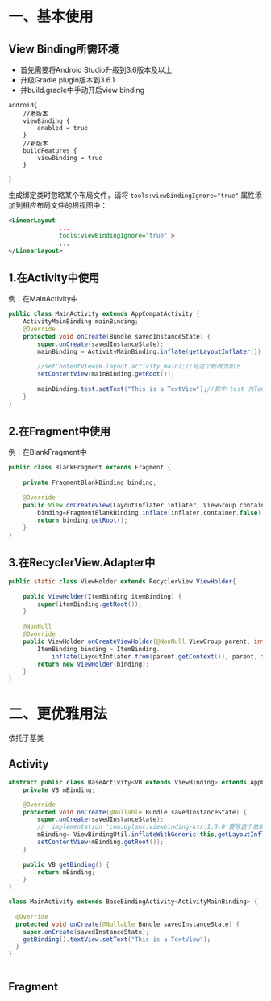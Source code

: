 # 一、基本使用

## View Binding所需环境

- 首先需要将Android Studio升级到3.6版本及以上
- 升级Gradle plugin版本到3.6.1
- 并build.gradle中手动开启view binding

```
android{
	//老版本
    viewBinding {
        enabled = true
    }
    //新版本
    buildFeatures {
        viewBinding = true
    }

}
```

生成绑定类时忽略某个布局文件，请将 `tools:viewBindingIgnore="true"` 属性添加到相应布局文件的根视图中：
```xml
<LinearLayout
              ...
              tools:viewBindingIgnore="true" >
    		  ...
</LinearLayout>
```


## 1.在Activity中使用

例：在MainActivity中

```java
public class MainActivity extends AppCompatActivity {
    ActivityMainBinding mainBinding;
    @Override
    protected void onCreate(Bundle savedInstanceState) {
        super.onCreate(savedInstanceState);
        mainBinding = ActivityMainBinding.inflate(getLayoutInflater());
        
        //setContentView(R.layout.activity_main);//将这个修改为如下
        setContentView(mainBinding.getRoot());
        
        mainBinding.test.setText("This is a TextView");//其中 test 为TextView的id
    }
}
```

## 2.在Fragment中使用

例：在BlankFragment中

```java
public class BlankFragment extends Fragment {
    
    private FragmentBlankBinding binding;
    
    @Override
    public View onCreateView(LayoutInflater inflater, ViewGroup container, Bundle savedInstanceState) {
        binding=FragmentBlankBinding.inflate(inflater,container,false);
        return binding.getRoot();
    }
}
```

## 3.在RecyclerView.Adapter中

```java
public static class ViewHolder extends RecyclerView.ViewHolder{
    
    public ViewHolder(ItemBinding itemBinding) {
        super(itemBinding.getRoot());
    }
    
    @NonNull
	@Override
	public ViewHolder onCreateViewHolder(@NonNull ViewGroup parent, int viewType) {
    	ItemBinding binding = ItemBinding.
        	inflate(LayoutInflater.from(parent.getContext()), parent, false);
    	return new ViewHolder(binding);
	}
}
```

# 二、更优雅用法

依托于基类

## Activity

```java
abstract public class BaseActivity<VB extends ViewBinding> extends AppCompatActivity {
    private VB mBinding;

    @Override
    protected void onCreate(@Nullable Bundle savedInstanceState) {
        super.onCreate(savedInstanceState);
        //  implementation 'com.dylanc:viewbinding-ktx:1.0.0'要导这个依赖
        mBinding= ViewBindingUtil.inflateWithGeneric(this,getLayoutInflater());
        setContentView(mBinding.getRoot());
    }
    
    public VB getBinding() {
        return mBinding;
    }
}
```

```java
class MainActivity extends BaseBindingActivity<ActivityMainBinding> {
 
  @Override
  protected void onCreate(@Nullable Bundle savedInstanceState) {
    super.onCreate(savedInstanceState);
    getBinding().textView.setText("This is a TextView");
  }
}
 
```

## Fragment

